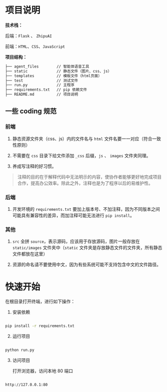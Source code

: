 # 项目说明

**技术栈：**

后端：`Flask` 、 `ZhipuAI`

前端：`HTML`、`CSS`、`JavaScript`

**项目结构：**

```bash
├── agent_files        // 智能体语音工具
├── static             // 静态文件（图片、css、js）
├── templates          // 模板文件（html页面）
├── test               // 测试文件
├── run.py             // 主程序
├── requirements.txt   // pip 依赖文件
├── README.md          // 项目说明
```

## 一些 coding 规范

### 前端

1. 静态资源文件夹（css、js）内的文件名与 `html` 文件名要一一对应（符合一致性原则）

2. 不需要在 `css` 目录下给文件添加 `_css` 后缀，`js` 、 `images` 文件夹同理。

3. 养成写注释的好习惯。

> 注释的目的在于解释代码中无法明示的内容，使协作者能够更好地完成项目合作，提高办公效率。除此之外，注释也是为了程序以后的易维护性。

### 后端

1. 开发环境的 `requirements.txt` 要加上版本号、不加注释，因为不同版本之间可能具有兼容性的差异，而加注释可能无法进行 `pip install`。

### 其他

1. `src` 全拼 `source`，表示源码，应该用于存放源码，图片一般存放在 `static/images` 文件夹中（`static` 文件夹是存放静态文件的文件夹，所有静态文件都放在这里）

2. 资源的命名请不要使用中文，因为有些系统可能不支持包含中文的文件路径。

# 快速开始

在根目录打开终端，进行如下操作：

1. 安装依赖

```bash

pip install -r requirements.txt

```

2. 运行项目

```bash

python run.py

```

3. 访问项目

   打开浏览器，访问本地 80 端口

```bash

http://127.0.0.1:80

```
